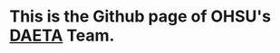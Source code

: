 # This is the Github page of OHSU's [DAETA](https://www.ohsu.edu/school-of-medicine/child-and-adolescent-psychiatry/data-evaluation-and-technical-assistance-team) Team.

